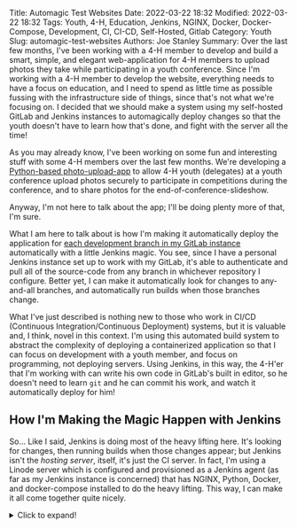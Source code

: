 Title: Automagic Test Websites
Date: 2022-03-22 18:32
Modified: 2022-03-22 18:32
Tags: Youth, 4-H, Education, Jenkins, NGINX, Docker, Docker-Compose, Development, CI, CI-CD, Self-Hosted, Gitlab
Category: Youth
Slug: automagic-test-websites
Authors: Joe Stanley
Summary: Over the last few months, I've been working with a 4-H member to develop and build a smart, simple, and elegant web-application for 4-H members to upload photos they take while participating in a youth conference. Since I'm working with a 4-H member to develop the website, everything needs to have a focus on education, and I need to spend as little time as possible fussing with the infrastructure side of things, since that's not what we're focusing on. I decided that we should make a system using my self-hosted GitLab and Jenkins instances to automagically deploy changes so that the youth doesn't have to learn how that's done, and fight with the server all the time!



As you may already know, I've been working on some fun and interesting stuff with some 4-H members over the last few months. We're developing a
[Python-based photo-upload-app](/reactjs-python-pictures-and-4h.html) to allow 4-H youth (delegates) at a youth conference upload photos securely
to participate in competitions during the conference, and to share photos for the end-of-conference-slideshow.

Anyway, I'm not here to talk about the app; I'll be doing plenty more of that, I'm sure.

What I am here to talk about is how I'm making it automatically deploy the application for
[each development branch in my GitLab instance](https://gitlab.stanleysolutionsnw.com/idaho4h/4HPhotoUploader) automatically with a little Jenkins magic.
You see, since I have a personal Jenkins instance set up to work with my GitLab, it's able to authenticate and pull all of the source-code from any branch
in whichever repository I configure. Better yet, I can make it automatically look for changes to any-and-all branches, and automatically run builds when
those branches change.

What I've just described is nothing new to those who work in CI/CD (Continuous Integration/Continuous Deployment) systems, but it is valuable and, I think,
novel in this context. I'm using this automated build system to abstract the complexity of deploying a containerized application so that I can focus on
development with a youth member, and focus on programming, not deploying servers. Using Jenkins, in this way, the 4-H'er that I'm working with can write
his own code in GitLab's built in editor, so he doesn't need to learn `git` and he can commit his work, and watch it automatically deploy for him!


## How I'm Making the Magic Happen with Jenkins

So... Like I said, Jenkins is doing most of the heavy lifting here. It's looking for changes, then running builds when those changes appear; but Jenkins
isn't the *hosting server*, itself, it's just the CI server. In fact, I'm using a Linode server which is configured and provisioned as a Jenkins agent (as
far as my Jenkins instance is concerned) that has NGINX, Python, Docker, and docker-compose installed to do the heavy lifting. This way, I can make it all
come together quite nicely.


<details>
  <summary>Click to expand!</summary>
```groovy
/*******************************************************************************
 *
 * Jenkinsfile for Idaho 4-H Delegate Photo Upload Interface
 *
 * 2021 - Stanley Solutions
 * Joe Stanley
 ******************************************************************************/
 
// Global Variables
// In Groovy, global variables are not given a type or proceeded by def
requirementsFile = "backend/requirements.txt"

properties([[$class: 'GitLabConnectionProperty', gitLabConnection: 'StanleySolutions GitLab']])

node ('4happserver') {

    // Set Up Environment Variables
    parameters {
        string(name: 'DOCKER_BRANCH_NAME', defaultValue: '')
        string(name: 'NEXT_AVAIL_APP_PORT', defaultValue: '')
        string(name: 'RESTART_POLICY', defaultValue: 'no')
    }
    // Clean Workspace
    cleanWs()
    
    stage('Prep') {

        // Check Out Source Code
        checkout scm

        // Load the Next Available Port as an Env Var
        load "/home/jenkins/app-ports"

        // Clean Branch Name
        urlifyBranchName()
    }

    // Publish Status of All Contained Stages
    gitlabCommitStatus {

        // Test Backend
        runPythonTestsInVirtualEnv()
        
        // Build Frontend
        buildReactFrontend()

        // Stand Up Container
        buildDockerContainer()

        // Deploy Container
        deployContainerInNginx()

        stage("Wrap Up") {
            // Update Port for Next Build
            sh "python3 ./updatePort.py"
        }

    }
}


def urlifyBranchName() {
    // "Sanitize" the Branch Name as a Sub-Domain Name
    // i.e., https://<branch-name>.idaho4h.com/
    env.DOCKER_BRANCH_NAME = BRANCH_NAME.replaceAll(" ", "-").replaceAll("/", "-")
    echo env.DOCKER_BRANCH_NAME
}

def buildReactFrontend() {
    stage("React Frontend") {
        dir("frontend") {
            // Ensure all Packages are Installed
            sh "npm install"

            // Attempt to Resolve Reported Vulnerabilities
            sh "npm audit fix || true" // Don't fail on normal warning

            // Use the Build Tooling
            sh "npm run build"
        }
    }
}

def buildDockerContainer() {
    stage("Docker Container") {
        
        // Check for "Default" Conditions
        // MAIN and DEVELOP Branches Should Have Consistent Ports
        // Their Containers Should Also Restart Automatically
        if (env.DOCKER_BRANCH_NAME == "main") {
            env.NEXT_AVAIL_APP_PORT = "8000"
            env.RESTART_POLICY = "always"
        } else if (env.DOCKER_BRANCH_NAME == "develop") {
            env.NEXT_AVAIL_APP_PORT = "8001"
            env.RESTART_POLICY = "always"
        }
        echo env.NEXT_AVAIL_APP_PORT

        // Provide credentials to the docker-compose script so that
        // container will reference the Lychee API credentials.
        withCredentials([
            usernamePassword(credentialsId: 'idaho4hapi',
            usernameVariable: 'LYCHEE_API_USER',
            passwordVariable: 'LYCHEE_API_TOKEN')
        ]) {
            // Build the Container - Using the Branch-Name as Env Var
            sh "docker-compose up -d --build"
        }
    }
}

def deployContainerInNginx() {
    stage("Deploy in NGINX") {
        // Generate the NGINX Config File
        sh "python3 ./writeNginxConfig.py"

        // Restart NGINX To Apply Config
        sh "sudo /usr/bin/systemctl restart nginx"
    }
}

def runPythonTestsInVirtualEnv() {
    stage("Test Python") {
        // Install Requirements
        sh """python3 -m pip install -r ${WORKSPACE}/${requirementsFile}"""
        
        // Run `pytest`
        sh "pytest"
    }
}
```
</details>